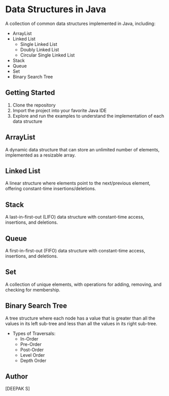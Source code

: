 # Data Structures in Java

A collection of common data structures implemented in Java, including:

- ArrayList
- Linked List
  - Single Linked List
  - Doubly Linked List
  - Circular Single Linked List
- Stack
- Queue
- Set
- Binary Search Tree

## Getting Started

1. Clone the repository
2. Import the project into your favorite Java IDE
3. Explore and run the examples to understand the implementation of each data structure

## ArrayList

A dynamic data structure that can store an unlimited number of elements, implemented as a resizable array.

## Linked List

A linear structure where elements point to the next/previous element, offering constant-time insertions/deletions.

## Stack

A last-in-first-out (LIFO) data structure with constant-time access, insertions, and deletions.

## Queue

A first-in-first-out (FIFO) data structure with constant-time access, insertions, and deletions.

## Set

A collection of unique elements, with operations for adding, removing, and checking for membership.

## Binary Search Tree

A tree structure where each node has a value that is greater than all the values in its left sub-tree and less than all the values in its right sub-tree.

- Types of Traversals:
  - In-Order
  - Pre-Order
  - Post-Order
  - Level Order
  - Depth Order
## Author
[DEEPAK S]
